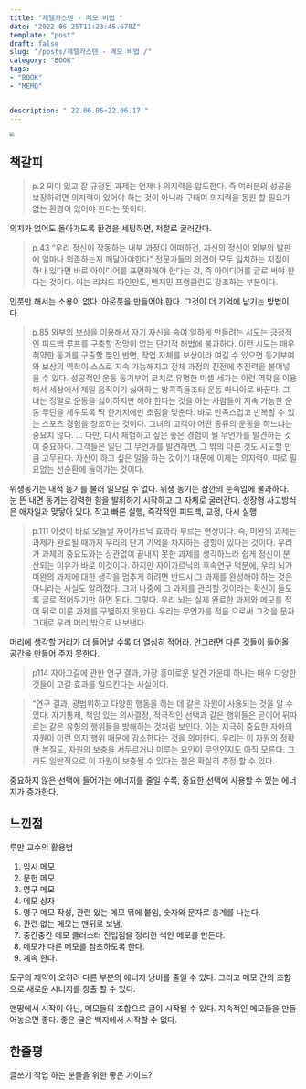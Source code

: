 ```yaml
---
title: "제텔카스텐 - 메모 비법 "
date: "2022-06-25T11:23:45.678Z"
template: "post"
draft: false
slug: "/posts/제텔카스텐 - 메모 비법 /"
category: "BOOK"
tags:
- "BOOK"
- "MEMO"


description: " 22.06.06~22.06.17 "
---
```


<img src="https://image.aladin.co.kr/product/26980/53/cover500/8993784701_1.jpg" style="zoom:50%;" />

## 책갈피

>  p.2 의미 있고 잘 규정된 과제는 언제나 의지력을 압도한다. 즉 여러분의 성공을 보장하려면 의지력이 있어야 하는 것이 아니라 구태여 의지력을 동원 할 필요가 없는 환경이 있어야 한다는 뜻이다.

의지가 없어도 돌아가도록 환경을 세팅하면, 저절로 굴러간다.

>  p.43 “우리 정신이 작동하는 내부 과정이 어떠하건, 자신의 정신이 외부의 발판에 얼마나 의존하는지 깨달아야한다" 전문가들의 의견이 모두 일치하는 지점이 하나 있다면 바로 아이디어를 표면화해야 한다는 것, 즉 아이디어를 글로 써야 한다는 것이다. 이는 리처드 파인만도, 벤저민 프랭클린도 강조하는 부분이다.

인풋만 해서는 소용이 없다. 아웃풋을 만들어야 한다. 그것이 더 기억에 남기는 방법이다.

>  p.85  외부의 보상을 이용해서 자기 자신을 속여 일하게 만들려는 시도는 긍정적인 피드백 루프를 구축할 전망이 없는 단기적 해법에 불과하다. 이런 시도는 매우 취약한 동기를 구출할 뿐인 반면, 작업 자체를 보상이라 여길 수 있으면 동기부여와 보상의 역학이 스스로 지속 가능해지고 전체 과정의 진전에 추진력을 불어넣을 수 있다. 성공적인 운동 동기부여 코치로 유명한 미셸 세가는 이런 역학을 이용해서 세상에서 제일 움직이기 싫어하는 방콕족들조타 운동 마니아로 바꾼다. 그녀는 정말로 운동을 싫어하지만 해야 한다는 것을 아는 사람들이 지속 가능한 운동 루틴을 세우도록 딱 한가지에만 초점을 맞춘다. 바로 만족스럽고 반복할 수 있는 스포츠 경험을 창조하는 것이다. 그녀의 고객이 어떤 종류의 운동을 하느냐는 중요치 않다. … 다만, 다시 체험하고 싶은 좋은 경험이 될 무언가를 발견하는 것이 중요하다. 고객들은 일단 그 무언가를 발견하면, 그 밖의 다른 것도 시도할 만큼 고무된다. 자신이 하고 싶은 일을 하는 것이기 때문에 이제는 의지력이 따로 필요없는 선순환에 들어가는 것이다.

위생동기는 내적 동기를 불러 일으킬 수 없다. 위생 동기는 잠깐의 눈속임에 불과하다. 눈 뜬 내면 동기는 강력한 힘을 발휘하기 시작하고 그 자체로 굴러간다. 성장형 사고방식은 애자일과 맞닿아 있다. 작고 빠른 실행, 즉각적인 피드백, 교정, 다시 실행

>  p.111 이것이 바로 오늘날 자이가르닉 효과라 부르는 현상이다. 즉, 미완의 과제는 과제가 완료될 때까지 우리의 단기 기억을 차지하는 경향이 있다는 것이다. 우리가 과제의 중요도와는 상관없이 끝내지 못한 과제를 생각하느라 쉽게 정신이 분산되는 이유가 바로 이것이다. 하지만 자이가르닉의 후속연구 덕분에, 우리 뇌가 미완의 과제에 대한 생각을 멈추게 하려면 반드시 그 과제를 완성해야 하는 것은 아니라는 사실도 알려졌다. 그저 나중에 그 과제를 관리할 것이라는 확신이 들도록 글로 적어두기만 하면 된다. 그렇다. 우리 뇌는 실제 완료한 과제와 메모를 적어 뒤로 미룬 과제를 구별하지 못한다. 우리는 무언가를 적음 으로써 그것을 문자 그대로 우리 머리 밖으로 내보낸다.

머리에 생각할 거리가 더 들어날 수록 더 열심히 적어라. 안그러면 다른 것들이 들어올 공간을 만들어 주지 못한다.

> p114 자아고갈에 관한 연구 결과, 가장 흥미로운 발견 가운데 하나는 매우 다양한 것들이 고갈 효과를 일으킨다는 사실이다.

> “연구 결과, 광범위하고 다양한 행동을 하는 데 같은 자원이 사용되는 것을 알 수 있다. 자기통제, 책임 있는 의사결정, 적극적인 선택과 같은 행위들은 곧이어 뒤따르는 같은 유형의 행위들을 방해하는 것처럼 보인다. 이는 지극히 중요한 자아의 자원이 이런 의지 행위 때문에 감소한다는 것을 의미한다. 우리는 이 자원의 정확한 본질도, 자원의 보충을 서두르거나 미루는 요인이 무엇인지도 아직 모른다. 그래도 일반적으로 이 자원이 보충될 수 있다는 점은 확실히 추정 할 수 있다.

중요하지 않은 선택에 들어가는 에너지를 줄일 수록, 중요한 선택에 사용할 수 있는 에너지가 증가한다.

## 느낀점 

루만 교수의 활용법

1. 임시 메모
2. 문헌 메모
3. 영구 메모
4. 메모 상자
5. 영구 메모 작성, 관련 있는 메모 뒤에 붙임, 숫자와 문자로 층계를 나눈다.
6. 관련 없는 메모는 맨뒤로 보냄,
7. 중간중간 메모 클러스터 진입점을 정리한 색인 메모를 만든다.
8. 메모가 다른 메모를 참조하도록 한다.
9. 계속 한다.

도구의 제약이 오히려 다른 부분의 에너지 낭비를 줄일 수 있다. 그리고 메모 간의 조합으로 새로운 시너지를 창출 할 수 있다.

맨땅에서 시작이 아닌, 메모들의 조합으로 글이 시작될 수 있다. 지속적인 메모들을 만들어놓으면 좋다. 좋은 글은 백지에서 시작할 수 없다.


## 한줄평

글쓰기 작업 하는 분들을 위한 좋은 가이드?